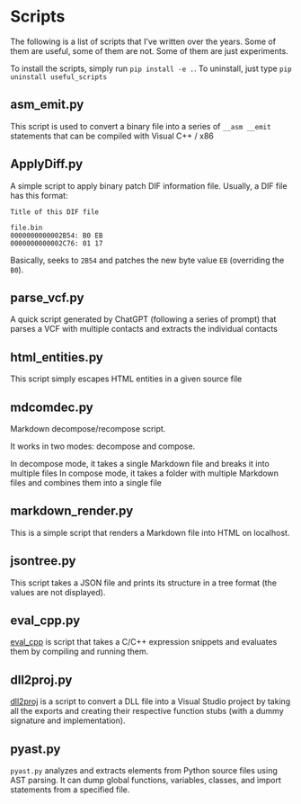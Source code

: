 # Scripts

The following is a list of scripts that I've written over the years. Some of them are useful, some of them are not. Some of them are just experiments.

To install the scripts, simply run `pip install -e .`. To uninstall, just type `pip uninstall useful_scripts`

## asm_emit.py

This script is used to convert a binary file into a series of `__asm __emit` statements that can be compiled with Visual C++ / x86

## ApplyDiff.py

A simple script to apply binary patch DIF information file.
Usually, a DIF file has this format:

```
Title of this DIF file

file.bin
0000000000002B54: B0 EB
0000000000002C76: 01 17
```

Basically, seeks to `2B54` and patches the new byte value `EB` (overriding the `B0`).

## parse_vcf.py

A quick script generated by ChatGPT (following a series of prompt) that parses a VCF with multiple contacts and extracts the individual contacts

## html_entities.py

This script simply escapes HTML entities in a given source file


## mdcomdec.py

Markdown decompose/recompose script.

It works in two modes: decompose and compose.

In decompose mode, it takes a single Markdown file and breaks it into multiple files
In compose mode, it takes a folder with multiple Markdown files and combines them into a single file

## markdown_render.py

This is a simple script that renders a Markdown file into HTML on localhost.

## jsontree.py

This script takes a JSON file and prints its structure in a tree format (the values are not displayed).

## eval_cpp.py

[eval_cpp](./eval_cpp/) is script that takes a C/C++ expression snippets and evaluates them by compiling and running them.

## dll2proj.py

[dll2proj](./dll2proj/) is a script to convert a DLL file into a Visual Studio project by taking all the exports and creating their respective function stubs (with a dummy signature and implementation).

## pyast.py

`pyast.py` analyzes and extracts elements from Python source files using AST parsing. It can dump global functions, variables, classes, and import statements from a specified file.
